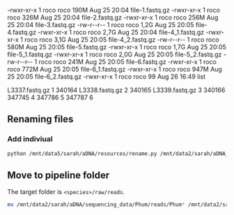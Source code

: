 -rwxr-xr-x 1 roco roco 190M Aug 25 20:04 file-1.fastq.gz
-rwxr-xr-x 1 roco roco 326M Aug 25 20:04 file-2.fastq.gz
-rwxr-xr-x 1 roco roco 256M Aug 25 20:04 file-3.fastq.gz
-rw-r--r-- 1 roco roco 1,2G Aug 25 20:05 file-4.fastq.gz
-rwxr-xr-x 1 roco roco 2,7G Aug 25 20:04 file-4_1.fastq.gz
-rwxr-xr-x 1 roco roco 3,1G Aug 25 20:05 file-4_2.fastq.gz
-rw-r--r-- 1 roco roco 580M Aug 25 20:05 file-5.fastq.gz
-rwxr-xr-x 1 roco roco 1,7G Aug 25 20:05 file-5_1.fastq.gz
-rwxr-xr-x 1 roco roco 2,0G Aug 25 20:05 file-5_2.fastq.gz
-rw-r--r-- 1 roco roco 241M Aug 25 20:05 file-6.fastq.gz
-rwxr-xr-x 1 roco roco 772M Aug 25 20:05 file-6_1.fastq.gz
-rwxr-xr-x 1 roco roco 947M Aug 25 20:05 file-6_2.fastq.gz
-rwxr-xr-x 1 roco roco   99 Aug 26 16:49 list


L3337.fastq.gz  1       340164
L3338.fastq.gz  2       340165
L3339.fastq.gz  3       340166
347745  4
347786  5
347787  6

## Renaming files

### Add indiviual

```bash
python /mnt/data5/sarah/aDNA/resources/rename.py /mnt/data2/sarah/aDNA_snakemake/Phum/resources/rename_step1_runID_to_individual.csv /mnt/data2/sarah/sequencing_data/Phum/reads --test
```

## Move to pipeline folder

The target folder is `<species>/raw/reads`.

```bash
mv /mnt/data2/sarah/aDNA/sequencing_data/Phum/reads/Phum* /mnt/data2/sarah/aDNA_snakemake/Phum/raw/reads
```